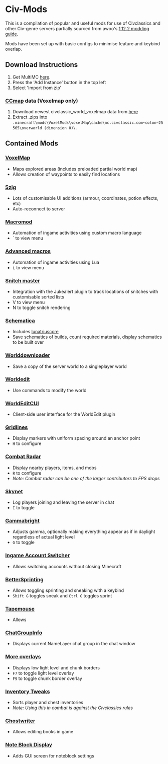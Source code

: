 # Civ-Mods
This is a compilation of popular and useful mods for use of Civclassics and other Civ-genre servers partially sourced from awoo's [1.12.2 modding guide](https://gist.github.com/iykHvfIvfR/394bd4cc1423c1a8b43ec0dba57bc981).

Mods have been set up with basic configs to minimise feature and keybind overlap.

## Download Instructions
1. Get MultiMC [here](https://multimc.org/).
2. Press the 'Add Instance' button in the top left
3. Select 'Import from zip' 

### [CCmap](https://github.com/ccmap/ccmap.github.io) data (Voxelmap only)
1. Download newest civclassic_world_voxelmap data from [here](https://www.mediafire.com/folder/fyop6l75ojq3y/CCMap)
2. Extract .zips into `.minecraft\mods\VoxelMods\voxelMap\cache\mc.civclassic.com~colon~25565\overworld (dimension 0)\`.

## Contained Mods
### [VoxelMap](https://www.curseforge.com/minecraft/mc-mods/voxelmap/files/2777826)
* Maps explored areas (includes preloaded partial world map)
* Allows creation of waypoints to easily find locations

### [5zig](https://github.com/5zig/The-5zig-Mod/releases/tag/3.12.5)
* Lots of customisable UI additions (armour, coordinates, potion effects, etc)
* Auto-reconnect to server

### [Macromod](https://www.minecraftforum.net/forums/mapping-and-modding-java-edition/minecraft-mods/1275039-macro-keybind-mod)
* Automation of ingame activities using custom macro language
* ` to view menu

### [Advanced macros](https://www.curseforge.com/minecraft/mc-mods/advanced-macros/download/2758627)
* Automation of ingame activities using Lua
* `L` to view menu

### [Snitch master](https://github.com/iykHvfIvfR/Snitch-Master/releases)
* Integration with the Jukealert plugin to track locations of snitches with customisable sorted lists
* V to view menu
* N to toggle snitch rendering

### [Schematica](https://www.curseforge.com/minecraft/mc-mods/schematica/files)
- Includes [lunatriuscore](https://www.curseforge.com/minecraft/mc-mods/lunatriuscore)
- Save schematics of builds, count required materials, display schematics to be built over

### [Worlddownloader](https://github.com/Pokechu22/WorldDownloader/releases/tag/v4.0.6.0)
 * Save a copy of the server world to a singleplayer world

### [Worldedit](https://www.curseforge.com/minecraft/mc-mods/worldedit/files)
 * Use commands to modify the world

### [WorldEditCUI](https://www.minecraftforum.net/forums/mapping-and-modding-java-edition/minecraft-mods/1292886-worldeditcui)
* Client-side user interface for the WorldEdit plugin 

### [Gridlines](https://github.com/Gjum/GridLines/releases)
* Display markers with uniform spacing around an anchor point
* `H` to configure

### [Combat Radar](https://github.com/Aleksey-Terzi/CombatRadar/releases/)
* Display nearby players, items, and mobs
* `R` to configure
* *Note: Combat radar can be one of the larger contributors to FPS drops*

### [Skynet](https://github.com/Gjum/SkyNet/releases)
* Log players joining and leaving the server in chat
* `I` to toggle

### [Gammabright](https://cdn.discordapp.com/attachments/664292532834009108/664685837056999424/1.12.2mod-gammabright-3.7-mc1.12.1_-_Copy.litemod)
* Adjusts gamma, optionally making everything appear as if in daylight regardless of actual light level
* `G` to toggle

### [Ingame Account Switcher](https://www.curseforge.com/minecraft/mc-mods/in-game-account-switcher/download/2453720)
* Allows switching accounts without closing Minecraft

### [BetterSprinting](https://www.curseforge.com/minecraft/mc-mods/better-sprinting/download)
* Allows toggling sprinting and sneaking with a keybind
* `Shift G` toggles sneak and `Ctrl G` toggles sprint 

### [Tapemouse](https://www.curseforge.com/minecraft/mc-mods/tapemouse)
* Allows 

### [ChatGroupInfo](https://github.com/Gjum/ChatGroupInfo)
* Displays current NameLayer chat group in the chat window

### [More overlays](https://www.curseforge.com/minecraft/mc-mods/more-overlays)
* Displays low light level and chunk borders
* `F7` to toggle light level overlay
* `F9` to toggle chunk border overlay

### [Inventory Tweaks](https://www.curseforge.com/minecraft/mc-mods/inventory-tweaks)
* Sorts player and chest inventories
* *Note: Using this in combat is against the Civclassics rules*

### [Ghostwriter](https://github.com/waffle-stomper/Ghostwriter/releases)
* Allows editing books in game

### [Note Block Display](https://www.minecraftforum.net/forums/mapping-and-modding-java-edition/minecraft-mods/1288520-note-block-display-with-gui)
* Adds GUI screen for noteblock settings

## 
